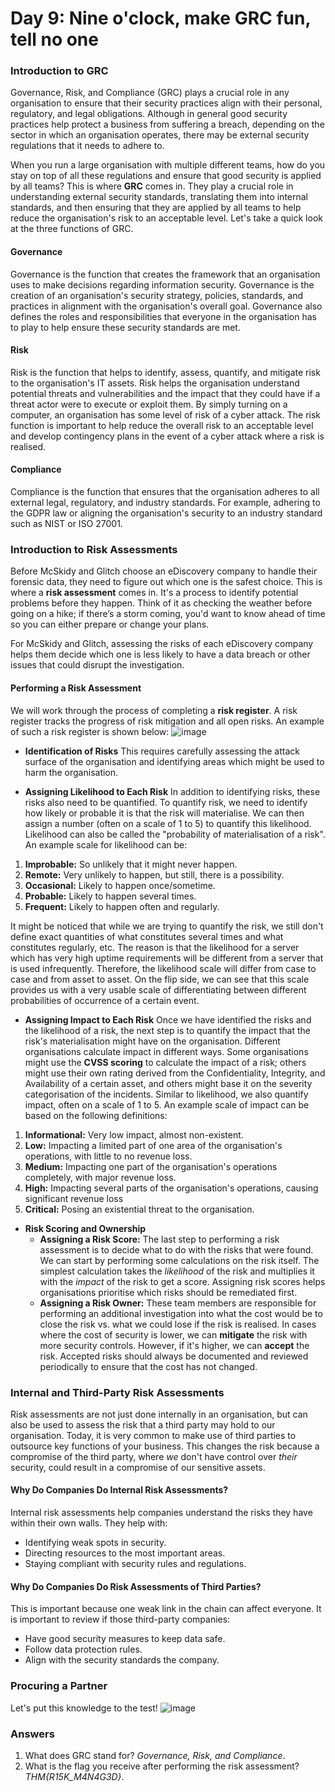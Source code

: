 # Day 9: Nine o'clock, make GRC fun, tell no one

### Introduction to GRC

Governance, Risk, and Compliance (GRC) plays a crucial role in any organisation to ensure that their security practices align with their personal, regulatory, and legal obligations. Although in general good security practices help protect a business from suffering a breach, depending on the sector in which an organisation operates, there may be external security regulations that it needs to adhere to.

When you run a large organisation with multiple different teams, how do you stay on top of all these regulations and ensure that good security is applied by all teams? This is where **GRC** comes in. They play a crucial role in understanding external security standards, translating them into internal standards, and then ensuring that they are applied by all teams to help reduce the organisation's risk to an acceptable level. Let's take a quick look at the three functions of GRC.  

#### Governance
Governance is the function that creates the framework that an organisation uses to make decisions regarding information security. Governance is the creation of an organisation's security strategy, policies, standards, and practices in alignment with the organisation's overall goal. Governance also defines the roles and responsibilities that everyone in the organisation has to play to help ensure these security standards are met.  

#### Risk
Risk is the function that helps to identify, assess, quantify, and mitigate risk to the organisation's IT assets. Risk helps the organisation understand potential threats and vulnerabilities and the impact that they could have if a threat actor were to execute or exploit them. By simply turning on a computer, an organisation has some level of risk of a cyber attack. The risk function is important to help reduce the overall risk to an acceptable level and develop contingency plans in the event of a cyber attack where a risk is realised.  

#### Compliance
Compliance is the function that ensures that the organisation adheres to all external legal, regulatory, and industry standards. For example, adhering to the GDPR law or aligning the organisation's security to an industry standard such as NIST or ISO 27001.

### Introduction to Risk Assessments
Before McSkidy and Glitch choose an eDiscovery company to handle their forensic data, they need to figure out which one is the safest choice. This is where a **risk assessment** comes in. It's a process to identify potential problems before they happen. Think of it as checking the weather before going on a hike; if there’s a storm coming, you'd want to know ahead of time so you can either prepare or change your plans.

For McSkidy and Glitch, assessing the risks of each eDiscovery company helps them decide which one is less likely to have a data breach or other issues that could disrupt the investigation.

#### Performing a Risk Assessment
We will work through the process of completing a **risk register**. A risk register tracks the progress of risk mitigation and all open risks. An example of such a risk register is shown below:
![image](https://github.com/user-attachments/assets/e449b873-5e3a-456b-b161-a2183d722db4)

- **Identification of Risks**
  This requires carefully assessing the attack surface of the organisation and identifying areas which might be used to harm the organisation.

- ﻿**Assigning Likelihood to Each Risk**
  In addition to identifying risks, these risks also need to be quantified. To quantify risk, we need to identify how likely or probable it is that the risk will materialise. We can then assign a number (often on a scale of 1 to 5) to quantify this likelihood. Likelihood can also be called the "probability of materialisation of a risk". An example scale for likelihood can be:

1. **Improbable:** So unlikely that it might never happen.
2. **Remote:** Very unlikely to happen, but still, there is a possibility.
3. **Occasional:** Likely to happen once/sometime.
4. **Probable:** Likely to happen several times.
5. **Frequent:** Likely to happen often and regularly.

It might be noticed that while we are trying to quantify the risk, we still don't define exact quantities of what constitutes several times and what constitutes regularly, etc. The reason is that the likelihood for a server which has very high uptime requirements will be different from a server that is used infrequently. Therefore, the likelihood scale will differ from case to case and from asset to asset. On the flip side, we can see that this scale provides us with a very usable scale of differentiating between different probabilities of occurrence of a certain event.

- **Assigning Impact to Each Risk**
  Once we have identified the risks and the likelihood of a risk, the next step is to quantify the impact that the risk's materialisation might have on the organisation. Different organisations calculate impact in different ways. Some organisations might use the **CVSS scoring** to calculate the impact of a risk; others might use their own rating derived from the Confidentiality, Integrity, and Availability of a certain asset, and others might base it on the severity categorisation of the incidents. Similar to likelihood, we also quantify impact, often on a scale of 1 to 5. An example scale of impact can be based on the following definitions:

1. **Informational:** Very low impact, almost non-existent.
2. **Low:** Impacting a limited part of one area of the organisation's operations, with little to no revenue loss.
3. **Medium:** Impacting one part of the organisation's operations completely, with major revenue loss.
4. **High:** Impacting several parts of the organisation's operations, causing significant revenue loss
5. **Critical:** Posing an existential threat to the organisation.

- **Risk Scoring and Ownership**
	- **Assigning a Risk Score:** The last step to performing a risk assessment is to decide what to do with the risks that were found. We can start by performing some calculations on the risk itself. The simplest calculation takes the *likelihood* of the risk and multiplies it with the *impact* of the risk to get a score. Assigning risk scores helps organisations prioritise which risks should be remediated first.
	- **Assigning a Risk Owner:** These team members are responsible for performing an additional investigation into what the cost would be to close the risk vs. what we could lose if the risk is realised. In cases where the cost of security is lower, we can **mitigate** the risk with more security controls. However, if it's higher, we can **accept** the risk. Accepted risks should always be documented and reviewed periodically to ensure that the cost has not changed.

### Internal and Third-Party Risk Assessments
Risk assessments are not just done internally in an organisation, but can also be used to assess the risk that a third party may hold to our organisation. Today, it is very common to make use of third parties to outsource key functions of your business. This changes the risk because a compromise of the third party, where *we* don't have control over *their* security, could result in a compromise of our sensitive assets.

#### Why Do Companies Do Internal Risk Assessments?
Internal risk assessments help companies understand the risks they have within their own walls. They help with:
- Identifying weak spots in security.
- Directing resources to the most important areas.
- Staying compliant with security rules and regulations.

#### Why Do Companies Do Risk Assessments of Third Parties?
This is important because one weak link in the chain can affect everyone. It is important to review if those third-party companies:
- Have good security measures to keep data safe.
- Follow data protection rules.
- Align with the security standards the company.

### Procuring a Partner
Let's put this knowledge to the test!
![image](https://github.com/user-attachments/assets/12f4db42-9d71-49ed-b534-ae7eb0dae5b4)


### Answers
1. What does GRC stand for? *Governance, Risk, and Compliance*.
2. What is the flag you receive after performing the risk assessment? *THM{R15K_M4N4G3D}*.
